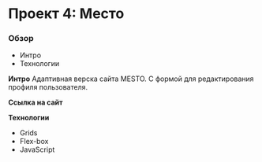 # Проект 4: Место

### Обзор
* Интро
* Технологии

**Интро**
Адаптивная верска сайта MESTO. С формой для редактирования профиля пользователя.

**Ссылка на сайт**


**Технологии**
* Grids
* Flex-box
* JavaScript
